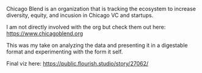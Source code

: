 Chicago Blend is an organization that is tracking the ecosystem to increase diversity, equity, and incusion in Chicago VC and startups. 

I am not directly involved with the org but check them out here: https://www.chicagoblend.org

This was my take on analyzing the data and presenting it in a digestable format and experimenting with the form it self.

Final viz here: https://public.flourish.studio/story/27062/
